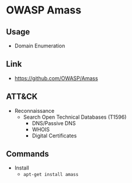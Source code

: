 # OWASP Amass

## Usage
   - Domain Enumeration

## Link
   - https://github.com/OWASP/Amass

## ATT&CK 
   - Reconnaissance
     - Search Open Technical Databases (T1596)
       - DNS/Passive DNS
       - WHOIS
       - Digital Certificates 

## Commands
   - Install
     - ```apt-get install amass``` 
